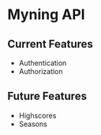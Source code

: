 # Myning API

## Current Features

- Authentication
- Authorization

## Future Features

- Highscores
- Seasons
